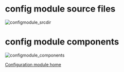 # config module source files
![configmodule_srcdir](/uploads/fdc3e96011fd5592440900dfa05b4701/configmodule_srcdir.png)  
# config module components
![configmodule_components](/uploads/54f8a3953d5ee53717cd9a3b71f85c68/configmodule_components.png)


[Configuration module home](../config.md)